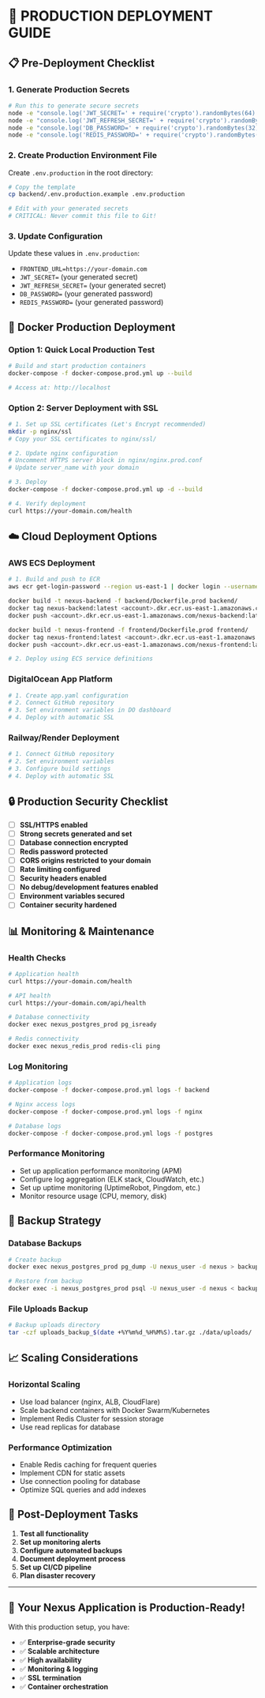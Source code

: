 # 🚀 PRODUCTION DEPLOYMENT GUIDE

## 📋 Pre-Deployment Checklist

### 1. **Generate Production Secrets**
```bash
# Run this to generate secure secrets
node -e "console.log('JWT_SECRET=' + require('crypto').randomBytes(64).toString('hex'))"
node -e "console.log('JWT_REFRESH_SECRET=' + require('crypto').randomBytes(64).toString('hex'))"
node -e "console.log('DB_PASSWORD=' + require('crypto').randomBytes(32).toString('base64').replace(/[^a-zA-Z0-9]/g, '').substring(0, 20))"
node -e "console.log('REDIS_PASSWORD=' + require('crypto').randomBytes(32).toString('base64').replace(/[^a-zA-Z0-9]/g, '').substring(0, 20))"
```

### 2. **Create Production Environment File**
Create `.env.production` in the root directory:

```bash
# Copy the template
cp backend/.env.production.example .env.production

# Edit with your generated secrets
# CRITICAL: Never commit this file to Git!
```

### 3. **Update Configuration**
Update these values in `.env.production`:
- `FRONTEND_URL=https://your-domain.com`
- `JWT_SECRET=` (your generated secret)
- `JWT_REFRESH_SECRET=` (your generated secret)  
- `DB_PASSWORD=` (your generated password)
- `REDIS_PASSWORD=` (your generated password)

## 🐳 Docker Production Deployment

### **Option 1: Quick Local Production Test**
```bash
# Build and start production containers
docker-compose -f docker-compose.prod.yml up --build

# Access at: http://localhost
```

### **Option 2: Server Deployment with SSL**
```bash
# 1. Set up SSL certificates (Let's Encrypt recommended)
mkdir -p nginx/ssl
# Copy your SSL certificates to nginx/ssl/

# 2. Update nginx configuration
# Uncomment HTTPS server block in nginx/nginx.prod.conf
# Update server_name with your domain

# 3. Deploy
docker-compose -f docker-compose.prod.yml up -d --build

# 4. Verify deployment
curl https://your-domain.com/health
```

## ☁️ Cloud Deployment Options

### **AWS ECS Deployment**
```bash
# 1. Build and push to ECR
aws ecr get-login-password --region us-east-1 | docker login --username AWS --password-stdin <account>.dkr.ecr.us-east-1.amazonaws.com

docker build -t nexus-backend -f backend/Dockerfile.prod backend/
docker tag nexus-backend:latest <account>.dkr.ecr.us-east-1.amazonaws.com/nexus-backend:latest
docker push <account>.dkr.ecr.us-east-1.amazonaws.com/nexus-backend:latest

docker build -t nexus-frontend -f frontend/Dockerfile.prod frontend/
docker tag nexus-frontend:latest <account>.dkr.ecr.us-east-1.amazonaws.com/nexus-frontend:latest
docker push <account>.dkr.ecr.us-east-1.amazonaws.com/nexus-frontend:latest

# 2. Deploy using ECS service definitions
```

### **DigitalOcean App Platform**
```bash
# 1. Create app.yaml configuration
# 2. Connect GitHub repository
# 3. Set environment variables in DO dashboard
# 4. Deploy with automatic SSL
```

### **Railway/Render Deployment**
```bash
# 1. Connect GitHub repository
# 2. Set environment variables
# 3. Configure build settings
# 4. Deploy with automatic SSL
```

## 🔒 Production Security Checklist

- [ ] **SSL/HTTPS enabled**
- [ ] **Strong secrets generated and set**
- [ ] **Database connection encrypted**
- [ ] **Redis password protected** 
- [ ] **CORS origins restricted to your domain**
- [ ] **Rate limiting configured**
- [ ] **Security headers enabled**
- [ ] **No debug/development features enabled**
- [ ] **Environment variables secured**
- [ ] **Container security hardened**

## 📊 Monitoring & Maintenance

### **Health Checks**
```bash
# Application health
curl https://your-domain.com/health

# API health
curl https://your-domain.com/api/health

# Database connectivity
docker exec nexus_postgres_prod pg_isready

# Redis connectivity  
docker exec nexus_redis_prod redis-cli ping
```

### **Log Monitoring**
```bash
# Application logs
docker-compose -f docker-compose.prod.yml logs -f backend

# Nginx access logs
docker-compose -f docker-compose.prod.yml logs -f nginx

# Database logs
docker-compose -f docker-compose.prod.yml logs -f postgres
```

### **Performance Monitoring**
- Set up application performance monitoring (APM)
- Configure log aggregation (ELK stack, CloudWatch, etc.)
- Set up uptime monitoring (UptimeRobot, Pingdom, etc.)
- Monitor resource usage (CPU, memory, disk)

## 🚨 Backup Strategy

### **Database Backups**
```bash
# Create backup
docker exec nexus_postgres_prod pg_dump -U nexus_user -d nexus > backup_$(date +%Y%m%d_%H%M%S).sql

# Restore from backup
docker exec -i nexus_postgres_prod psql -U nexus_user -d nexus < backup_file.sql
```

### **File Uploads Backup**
```bash
# Backup uploads directory
tar -czf uploads_backup_$(date +%Y%m%d_%H%M%S).tar.gz ./data/uploads/
```

## 📈 Scaling Considerations

### **Horizontal Scaling**
- Use load balancer (nginx, ALB, CloudFlare)
- Scale backend containers with Docker Swarm/Kubernetes
- Implement Redis Cluster for session storage
- Use read replicas for database

### **Performance Optimization**
- Enable Redis caching for frequent queries
- Implement CDN for static assets
- Use connection pooling for database
- Optimize SQL queries and add indexes

## 🎯 Post-Deployment Tasks

1. **Test all functionality**
2. **Set up monitoring alerts** 
3. **Configure automated backups**
4. **Document deployment process**
5. **Set up CI/CD pipeline**
6. **Plan disaster recovery**

---

## 🎉 Your Nexus Application is Production-Ready!

With this production setup, you have:
- ✅ **Enterprise-grade security**
- ✅ **Scalable architecture** 
- ✅ **High availability**
- ✅ **Monitoring & logging**
- ✅ **SSL termination**
- ✅ **Container orchestration**